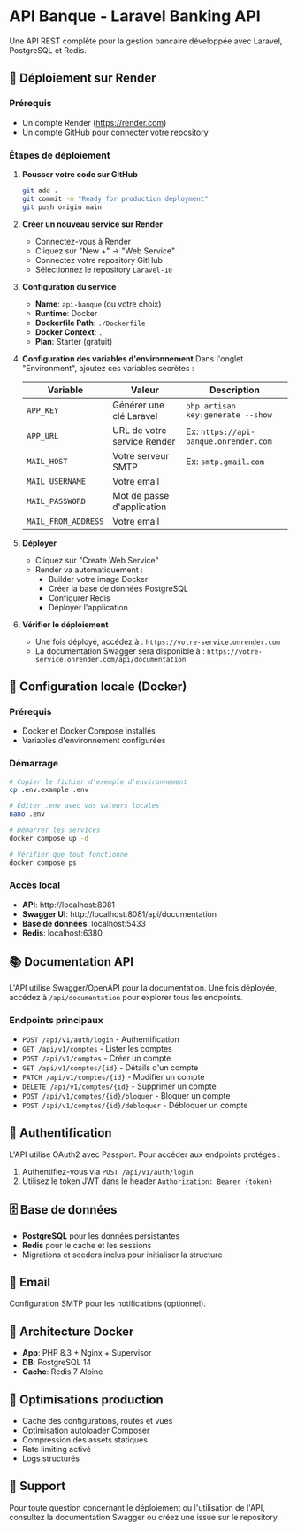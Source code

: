# API Banque - Laravel Banking API

Une API REST complète pour la gestion bancaire développée avec Laravel, PostgreSQL et Redis.

## 🚀 Déploiement sur Render

### Prérequis
- Un compte Render (https://render.com)
- Un compte GitHub pour connecter votre repository

### Étapes de déploiement

1. **Pousser votre code sur GitHub**
   ```bash
   git add .
   git commit -m "Ready for production deployment"
   git push origin main
   ```

2. **Créer un nouveau service sur Render**
   - Connectez-vous à Render
   - Cliquez sur "New +" → "Web Service"
   - Connectez votre repository GitHub
   - Sélectionnez le repository `Laravel-10`

3. **Configuration du service**
   - **Name**: `api-banque` (ou votre choix)
   - **Runtime**: Docker
   - **Dockerfile Path**: `./Dockerfile`
   - **Docker Context**: `.`
   - **Plan**: Starter (gratuit)

4. **Configuration des variables d'environnement**
   Dans l'onglet "Environment", ajoutez ces variables secrètes :

   | Variable | Valeur | Description |
   |----------|--------|-------------|
   | `APP_KEY` | Générer une clé Laravel | `php artisan key:generate --show` |
   | `APP_URL` | URL de votre service Render | Ex: `https://api-banque.onrender.com` |
   | `MAIL_HOST` | Votre serveur SMTP | Ex: `smtp.gmail.com` |
   | `MAIL_USERNAME` | Votre email | |
   | `MAIL_PASSWORD` | Mot de passe d'application | |
   | `MAIL_FROM_ADDRESS` | Votre email | |

5. **Déployer**
   - Cliquez sur "Create Web Service"
   - Render va automatiquement :
     - Builder votre image Docker
     - Créer la base de données PostgreSQL
     - Configurer Redis
     - Déployer l'application

6. **Vérifier le déploiement**
   - Une fois déployé, accédez à : `https://votre-service.onrender.com`
   - La documentation Swagger sera disponible à : `https://votre-service.onrender.com/api/documentation`

## 🔧 Configuration locale (Docker)

### Prérequis
- Docker et Docker Compose installés
- Variables d'environnement configurées

### Démarrage
```bash
# Copier le fichier d'exemple d'environnement
cp .env.example .env

# Éditer .env avec vos valeurs locales
nano .env

# Démarrer les services
docker compose up -d

# Vérifier que tout fonctionne
docker compose ps
```

### Accès local
- **API**: http://localhost:8081
- **Swagger UI**: http://localhost:8081/api/documentation
- **Base de données**: localhost:5433
- **Redis**: localhost:6380

## 📚 Documentation API

L'API utilise Swagger/OpenAPI pour la documentation. Une fois déployée, accédez à `/api/documentation` pour explorer tous les endpoints.

### Endpoints principaux
- `POST /api/v1/auth/login` - Authentification
- `GET /api/v1/comptes` - Lister les comptes
- `POST /api/v1/comptes` - Créer un compte
- `GET /api/v1/comptes/{id}` - Détails d'un compte
- `PATCH /api/v1/comptes/{id}` - Modifier un compte
- `DELETE /api/v1/comptes/{id}` - Supprimer un compte
- `POST /api/v1/comptes/{id}/bloquer` - Bloquer un compte
- `POST /api/v1/comptes/{id}/debloquer` - Débloquer un compte

## 🔐 Authentification

L'API utilise OAuth2 avec Passport. Pour accéder aux endpoints protégés :
1. Authentifiez-vous via `POST /api/v1/auth/login`
2. Utilisez le token JWT dans le header `Authorization: Bearer {token}`

## 🗄️ Base de données

- **PostgreSQL** pour les données persistantes
- **Redis** pour le cache et les sessions
- Migrations et seeders inclus pour initialiser la structure

## 📧 Email

Configuration SMTP pour les notifications (optionnel).

## 🐳 Architecture Docker

- **App**: PHP 8.3 + Nginx + Supervisor
- **DB**: PostgreSQL 14
- **Cache**: Redis 7 Alpine

## 🚀 Optimisations production

- Cache des configurations, routes et vues
- Optimisation autoloader Composer
- Compression des assets statiques
- Rate limiting activé
- Logs structurés

## 📝 Support

Pour toute question concernant le déploiement ou l'utilisation de l'API, consultez la documentation Swagger ou créez une issue sur le repository.
